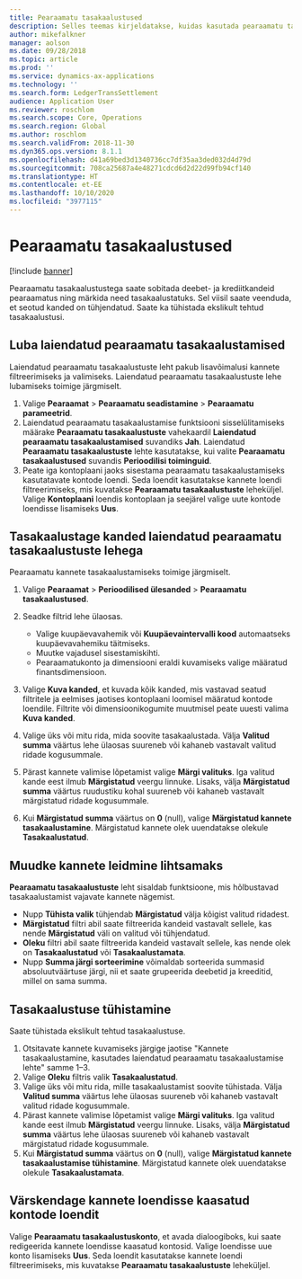 ```yaml
---
title: Pearaamatu tasakaalustused
description: Selles teemas kirjeldatakse, kuidas kasutada pearaamatu tasakaalustuste lehte pearaamatukannete tasakaalustamiseks ja taskaalustuste tühistamiseks.
author: mikefalkner
manager: aolson
ms.date: 09/28/2018
ms.topic: article
ms.prod: ''
ms.service: dynamics-ax-applications
ms.technology: ''
ms.search.form: LedgerTransSettlement
audience: Application User
ms.reviewer: roschlom
ms.search.scope: Core, Operations
ms.search.region: Global
ms.author: roschlom
ms.search.validFrom: 2018-11-30
ms.dyn365.ops.version: 8.1.1
ms.openlocfilehash: d41a69bed3d1340736cc7df35aa3ded032d4d79d
ms.sourcegitcommit: 708ca25687a4e48271cdcd6d2d22d99fb94cf140
ms.translationtype: HT
ms.contentlocale: et-EE
ms.lasthandoff: 10/10/2020
ms.locfileid: "3977115"
---
```

# <a name="ledger-settlements"></a>Pearaamatu tasakaalustused

[!include [banner](../includes/banner.md)]

Pearaamatu tasakaalustustega saate sobitada deebet- ja krediitkandeid pearaamatus ning märkida need tasakaalustatuks. Sel viisil saate veenduda, et seotud kanded on tühjendatud. Saate ka tühistada ekslikult tehtud tasakaalustusi.

## <a name="enable-advanced-ledger-settlements"></a>Luba laiendatud pearaamatu tasakaalustamised

Laiendatud pearaamatu tasakaalustuste leht pakub lisavõimalusi kannete filtreerimiseks ja valimiseks. Laiendatud pearaamatu tasakaalustuste lehe lubamiseks toimige järgmiselt.

1. Valige **Pearaamat** \> **Pearaamatu seadistamine** \> **Pearaamatu parameetrid**. 
2. Laiendatud pearaamatu tasakaalustamise funktsiooni sisselülitamiseks määrake **Pearaamatu tasakaalustuste** vahekaardil **Laiendatud pearaamatu tasakaalustamised** suvandiks **Jah**. Laiendatud **Pearaamatu tasakaalustuste** lehte kasutatakse, kui valite **Pearaamatu tasakaalustused** suvandis **Perioodilisi toiminguid**. 
3. Peate iga kontoplaani jaoks sisestama pearaamatu tasakaalustamiseks kasutatavate kontode loendi. Seda loendit kasutatakse kannete loendi filtreerimiseks, mis kuvatakse **Pearaamatu tasakaalustuste** leheküljel. Valige **Kontoplaani** loendis kontoplaan ja seejärel valige uute kontode loendisse lisamiseks **Uus**.

## <a name="settle-transactions-by-using-the-advanced-ledger-settlements-page"></a>Tasakaalustage kanded laiendatud pearaamatu tasakaalustuste lehega

Pearaamatu kannete tasakaalustamiseks toimige järgmiselt.

1. Valige **Pearaamat** \> **Perioodilised ülesanded** \> **Pearaamatu tasakaalustused**.
2. Seadke filtrid lehe ülaosas.

    - Valige kuupäevavahemik või **Kuupäevaintervalli kood** automaatseks kuupäevavahemiku täitmiseks.
    - Muutke vajadusel sisestamiskihti.
    - Pearaamatukonto ja dimensiooni eraldi kuvamiseks valige määratud finantsdimensioon.

3. Valige **Kuva kanded**, et kuvada kõik kanded, mis vastavad seatud filtritele ja eelmises jaotises kontoplaani loomisel määratud kontode loendile. Filtrite või dimensioonikogumite muutmisel peate uuesti valima **Kuva kanded**.
4. Valige üks või mitu rida, mida soovite tasakaalustada. Välja **Valitud summa** väärtus lehe ülaosas suureneb või kahaneb vastavalt valitud ridade kogusummale.
5. Pärast kannete valimise lõpetamist valige **Märgi valituks**. Iga valitud kande eest ilmub **Märgistatud** veergu linnuke. Lisaks, välja **Märgistatud summa** väärtus ruudustiku kohal suureneb või kahaneb vastavalt märgistatud ridade kogusummale.
6. Kui **Märgistatud summa** väärtus on **0** (null), valige **Märgistatud kannete tasakaalustamine**. Märgistatud kannete olek uuendatakse olekule **Tasakaalustatud**.

## <a name="make-transactions-easier-to-find"></a>Muudke kannete leidmine lihtsamaks

**Pearaamatu tasakaalustuste** leht sisaldab funktsioone, mis hõlbustavad tasakaalustamist vajavate kannete nägemist.

- Nupp **Tühista valik** tühjendab **Märgistatud** välja kõigist valitud ridadest.
- **Märgistatud** filtri abil saate filtreerida kandeid vastavalt sellele, kas nende **Märgistatud** väli on valitud või tühjendatud.
- **Oleku** filtri abil saate filtreerida kandeid vastavalt sellele, kas nende olek on **Tasakaalustatud** või **Tasakaalustamata**.
- Nupp **Summa järgi sorteerimine** võimaldab sorteerida summasid absoluutväärtuse järgi, nii et saate grupeerida deebetid ja kreeditid, millel on sama summa.

## <a name="reverse-a-settlement"></a>Tasakaalustuse tühistamine

Saate tühistada ekslikult tehtud tasakaalustuse.

1. Otsitavate kannete kuvamiseks järgige jaotise "Kannete tasakaalustamine, kasutades laiendatud pearaamatu tasakaalustamise lehte" samme 1–3.
2. Valige **Oleku** filtris valik **Tasakaalustatud**.
3. Valige üks või mitu rida, mille tasakaalustamist soovite tühistada. Välja **Valitud summa** väärtus lehe ülaosas suureneb või kahaneb vastavalt valitud ridade kogusummale.
4. Pärast kannete valimise lõpetamist valige **Märgi valituks**. Iga valitud kande eest ilmub **Märgistatud** veergu linnuke. Lisaks, välja **Märgistatud summa** väärtus lehe ülaosas suureneb või kahaneb vastavalt märgistatud ridade kogusummale.
5. Kui **Märgistatud summa** väärtus on **0** (null), valige **Märgistatud kannete tasakaalustamise tühistamine**. Märgistatud kannete olek uuendatakse olekule **Tasakaalustamata**.

## <a name="update-the-list-of-accounts-that-are-included-in-the-list-of-transactions"></a>Värskendage kannete loendisse kaasatud kontode loendit

Valige **Pearaamatu tasakaalustuskonto**, et avada dialoogiboks, kui saate redigeerida kannete loendisse kaasatud kontosid. Valige loendisse uue konto lisamiseks **Uus**. Seda loendit kasutatakse kannete loendi filtreerimiseks, mis kuvatakse **Pearaamatu tasakaalustuste** leheküljel.

